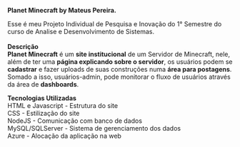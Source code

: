 <b> Planet Minecraft by Mateus Pereira. </b> <br>

Esse é meu Projeto Individual de Pesquisa e Inovação do 1° Semestre do curso de 
Analise e Desenvolvimento de Sistemas.
<br> <br>
<b> Descrição </b><br>
<b>Planet Minecraft</b> é um <b>site institucional</b> de um Servidor de Minecraft, nele, além de ter uma <b>página explicando sobre o servidor</b>, os usuários podem se <b>cadastrar</b> e fazer uploads de suas construções numa <b>área para postagens</b>. <br>
Somado a isso, usuários-admin, pode monitorar o fluxo de usuários através da área de <b>dashboards</b>.

<b> Tecnologias Utilizadas </b> <br>
HTML e Javascript - Estrutura do site <br>
CSS - Estilização do site <br>
NodeJS - Comunicação com banco de dados <br>
MySQL/SQLServer - Sistema de gerenciamento dos dados <br>
Azure - Alocação da aplicação na web
